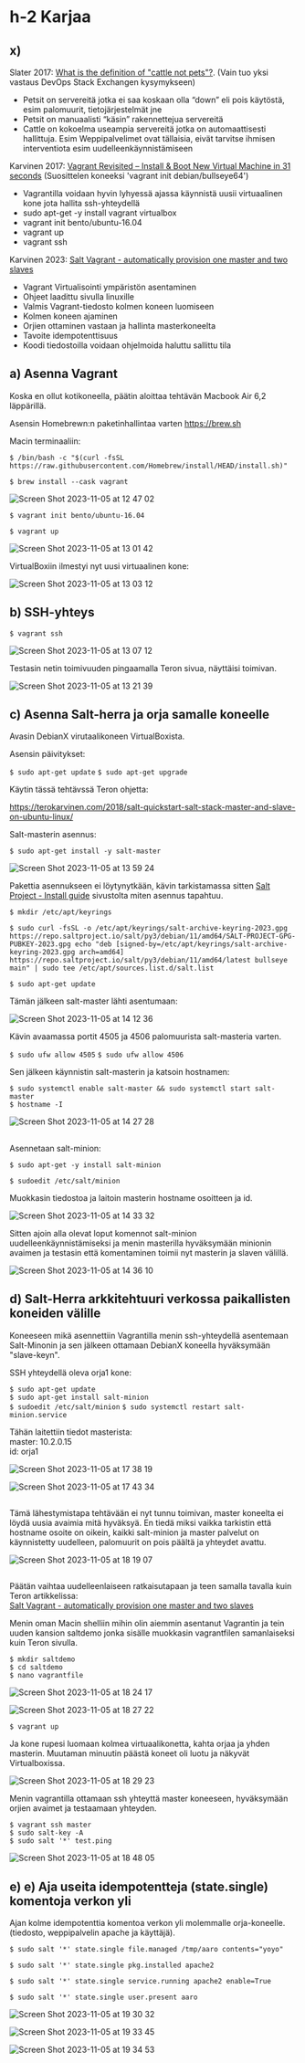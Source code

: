 # h-2 Karjaa  

## x)  

Slater 2017: [What is the definition of "cattle not pets"?](https://devops.stackexchange.com/questions/653/what-is-the-definition-of-cattle-not-pets#654). (Vain tuo yksi vastaus DevOps Stack Exchangen kysymykseen)

- Petsit on servereitä jotka ei saa koskaan olla “down” eli pois käytöstä, esim palomuurit, tietojärjestelmät jne  
- Petsit on manuaalisti  “käsin” rakennettejua servereitä  
- Cattle on kokoelma useampia servereitä jotka on automaattisesti hallittuja. Esim Weppipalvelimet ovat tällaisia, eivät tarvitse ihmisen interventiota  esim uudelleenkäynnistämiseen

Karvinen 2017: [Vagrant Revisited – Install & Boot New Virtual Machine in 31 seconds](https://terokarvinen.com/2017/04/11/vagrant-revisited-install-boot-new-virtual-machine-in-31-seconds/) (Suosittelen koneeksi 'vagrant init debian/bullseye64')

- Vagrantilla voidaan hyvin lyhyessä ajassa käynnistä uusii virtuaalinen kone jota hallita ssh-yhteydellä
- sudo apt-get -y install vagrant virtualbox
- vagrant init bento/ubuntu-16.04
- vagrant up
- vagrant ssh

Karvinen 2023: [Salt Vagrant - automatically provision one master and two slaves](https://terokarvinen.com/2023/salt-vagrant/)

- Vagrant Virtualisointi ympäristön asentaminen 
- Ohjeet laadittu sivulla linuxille
- Valmis Vagrant-tiedosto kolmen koneen luomiseen
- Kolmen koneen ajaminen
- Orjien ottaminen vastaan ja hallinta masterkoneelta
- Tavoite idempotenttisuus
- Koodi tiedostoilla voidaan ohjelmoida haluttu sallittu tila

## a) Asenna Vagrant  

Koska en ollut kotikoneella, päätin aloittaa tehtävän Macbook Air 6,2 läppärillä.  

Asensin Homebrewn:n paketinhallintaa varten https://brew.sh  

Macin terminaaliin:  

` $ /bin/bash -c "$(curl -fsSL https://raw.githubusercontent.com/Homebrew/install/HEAD/install.sh)" ` 

` $ brew install --cask vagrant `

![Screen Shot 2023-11-05 at 12 47 02](https://github.com/aarott/palvelinten_hallinta/assets/78908566/ae5e1312-3015-4114-8a87-efd0e3c538d0)  

` $ vagrant init bento/ubuntu-16.04 `  

` $ vagrant up  `

![Screen Shot 2023-11-05 at 13 01 42](https://github.com/aarott/palvelinten_hallinta/assets/78908566/9a0c0891-5bdc-4b38-8df5-26f8e5f696ef)  

VirtualBoxiin ilmestyi nyt uusi virtuaalinen kone:   

![Screen Shot 2023-11-05 at 13 03 12](https://github.com/aarott/palvelinten_hallinta/assets/78908566/93f61c42-6295-4567-9e21-582bdc3bb1ad)  

## b) SSH-yhteys 

`$ vagrant ssh`  

![Screen Shot 2023-11-05 at 13 07 12](https://github.com/aarott/palvelinten_hallinta/assets/78908566/31b452c9-c251-44a4-a571-5a90f4f66022)  

Testasin netin toimivuuden pingaamalla Teron sivua, näyttäisi toimivan.  

![Screen Shot 2023-11-05 at 13 21 39](https://github.com/aarott/palvelinten_hallinta/assets/78908566/37b0c56e-4157-4498-9df1-7213d147d15d)

## c) Asenna Salt-herra ja orja samalle koneelle  

Avasin DebianX virutaalikoneen VirtualBoxista.  

Asensin päivitykset:  

`$ sudo apt-get update` 
`$ sudo apt-get upgrade`  

Käytin tässä tehtävssä Teron ohjetta:  

https://terokarvinen.com/2018/salt-quickstart-salt-stack-master-and-slave-on-ubuntu-linux/  

Salt-masterin asennus:  

`$ sudo apt-get install -y salt-master ` 

![Screen Shot 2023-11-05 at 13 59 24](https://github.com/aarott/palvelinten_hallinta/assets/78908566/6a94ae5c-4cda-44cf-b7b3-5edd34fdf0b0)  

Pakettia asennukseen ei löytynytkään, kävin tarkistamassa sitten [Salt Project - Install guide](https://docs.saltproject.io/salt/install-guide/en/latest/topics/install-by-operating-system/debian.html) sivustolta miten asennus tapahtuu.  

`$ mkdir /etc/apt/keyrings`

`$ sudo curl -fsSL -o /etc/apt/keyrings/salt-archive-keyring-2023.gpg https://repo.saltproject.io/salt/py3/debian/11/amd64/SALT-PROJECT-GPG-PUBKEY-2023.gpg
echo "deb [signed-by=/etc/apt/keyrings/salt-archive-keyring-2023.gpg arch=amd64] https://repo.saltproject.io/salt/py3/debian/11/amd64/latest bullseye main" | sudo tee /etc/apt/sources.list.d/salt.list  `

`$ sudo apt-get update ` 

Tämän jälkeen salt-master lähti asentumaan:  

![Screen Shot 2023-11-05 at 14 12 36](https://github.com/aarott/palvelinten_hallinta/assets/78908566/25a9b4dc-78e1-4a73-b38e-09084626bff6)  

Kävin avaamassa portit 4505 ja 4506 palomuurista salt-masteria varten.  

`$ sudo ufw allow 4505` 
`$ sudo ufw allow 4506` 

Sen jälkeen käynnistin salt-masterin ja katsoin hostnamen:  

`$ sudo systemctl enable salt-master && sudo systemctl start salt-master `   
`$ hostname -I`   

![Screen Shot 2023-11-05 at 14 27 28](https://github.com/aarott/palvelinten_hallinta/assets/78908566/15bc1eaa-6fe0-4355-abf9-a9bc5e07578c)

##

Asennetaan salt-minion:  

`$ sudo apt-get -y install salt-minion` 

`$ sudoedit /etc/salt/minion` 

Muokkasin tiedostoa ja laitoin masterin hostname osoitteen ja id.  

![Screen Shot 2023-11-05 at 14 33 32](https://github.com/aarott/palvelinten_hallinta/assets/78908566/9ca360ab-e836-4709-8b16-5fda112d6fa3)  

Sitten ajoin alla olevat loput komennot salt-minion uudelleenkäynnistämiseksi ja menin masterilla hyväksymään minionin avaimen ja testasin että komentaminen toimii nyt masterin ja slaven välillä.   

![Screen Shot 2023-11-05 at 14 36 10](https://github.com/aarott/palvelinten_hallinta/assets/78908566/a59ddcbe-8bbe-4cc7-837d-ea2d39f6b3da)

## d) Salt-Herra arkkitehtuuri verkossa paikallisten koneiden välille  

Koneeseen mikä asennettiin Vagrantilla menin ssh-yhteydellä asentemaan Salt-Minonin ja sen jälkeen ottamaan DebianX koneella hyväksymään "slave-keyn". 

SSH yhteydellä oleva orja1 kone: 

`$ sudo apt-get update`   
`$ sudo apt-get install salt-minion`  
`$ sudoedit /etc/salt/minion` 
`$ sudo systemctl restart salt-minion.service`   

Tähän laitettiin tiedot masterista:  
master: 10.2.0.15    
id: orja1  

![Screen Shot 2023-11-05 at 17 38 19](https://github.com/aarott/palvelinten_hallinta/assets/78908566/b1f06bf2-216b-4a3f-8797-fafbac5bcddf)  

![Screen Shot 2023-11-05 at 17 43 34](https://github.com/aarott/palvelinten_hallinta/assets/78908566/d632af33-c2e4-4bae-adc0-7e57964e0518)  

##

Tämä lähestymistapa tehtävään ei nyt tunnu toimivan, master koneelta ei löydä uusia avaimia mitä hyväksyä. En tiedä miksi vaikka tarkistin että hostname osoite on oikein, kaikki salt-minion ja master palvelut on käynnistetty uudelleen, palomuurit on pois päältä ja yhteydet avattu.


![Screen Shot 2023-11-05 at 18 19 07](https://github.com/aarott/palvelinten_hallinta/assets/78908566/447f871e-61e9-4a4d-b48a-c382fc9ccb48)  

##

Päätän vaihtaa uudelleenlaiseen ratkaisutapaan ja teen samalla tavalla kuin Teron artikkelissa:    
[Salt Vagrant - automatically provision one master and two slaves](https://terokarvinen.com/2023/salt-vagrant/)  

Menin oman Macin shelliin mihin olin aiemmin asentanut Vagrantin ja tein uuden kansion saltdemo jonka sisälle muokkasin vagrantfilen samanlaiseksi kuin Teron sivulla.  

`$ mkdir saltdemo`  
`$ cd saltdemo`   
`$ nano vagrantfile`   


![Screen Shot 2023-11-05 at 18 24 17](https://github.com/aarott/palvelinten_hallinta/assets/78908566/a0a9b9ac-152a-4a76-aae2-f51009cfe4bd)  


![Screen Shot 2023-11-05 at 18 27 22](https://github.com/aarott/palvelinten_hallinta/assets/78908566/22791b13-e5c7-4dcb-8198-1bf90b2c2818)  

`$ vagrant up`   

Ja kone rupesi luomaan kolmea virtuaalikonetta, kahta orjaa ja yhden masterin. Muutaman minuutin päästä koneet oli luotu ja näkyvät Virtualboxissa.  

![Screen Shot 2023-11-05 at 18 29 23](https://github.com/aarott/palvelinten_hallinta/assets/78908566/e0f27660-e12d-4514-bc6a-dbef26251843)

Menin vagrantilla ottamaan ssh yhteyttä master koneeseen, hyväksymään orjien avaimet ja testaamaan yhteyden. 

`$ vagrant ssh master`  
`$ sudo salt-key -A`  
`$ sudo salt '*' test.ping`   

![Screen Shot 2023-11-05 at 18 48 05](https://github.com/aarott/palvelinten_hallinta/assets/78908566/66a78d71-22b3-48e3-863b-15eb94e50638)

## e) e) Aja useita idempotentteja (state.single) komentoja verkon yli  

Ajan kolme idempotenttia komentoa verkon yli molemmalle orja-koneelle. (tiedosto, weppipalvelin apache ja käyttäjä).  

`$ sudo salt '*' state.single file.managed /tmp/aaro contents="yoyo"`

`$ sudo salt '*' state.single pkg.installed apache2 `

`$ sudo salt '*' state.single service.running apache2 enable=True`  

`$ sudo salt '*' state.single user.present aaro` 

![Screen Shot 2023-11-05 at 19 30 32](https://github.com/aarott/palvelinten_hallinta/assets/78908566/ddee0f38-ce28-46be-841d-e69b3971b3d3)  

![Screen Shot 2023-11-05 at 19 33 45](https://github.com/aarott/palvelinten_hallinta/assets/78908566/0248ce4f-9dc9-46a3-b934-c084b3407656)  

![Screen Shot 2023-11-05 at 19 34 53](https://github.com/aarott/palvelinten_hallinta/assets/78908566/94a3af61-a165-48f8-a20b-3649ddd5e297)
















  

